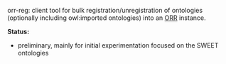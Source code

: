 orr-reg: client tool for bulk registration/unregistration of ontologies
(optionally including owl:imported ontologies)
into an [ORR](https://github.com/mmisw/orr-ont) instance.

**Status:** 

- preliminary, mainly for initial experimentation focused on the SWEET ontologies
